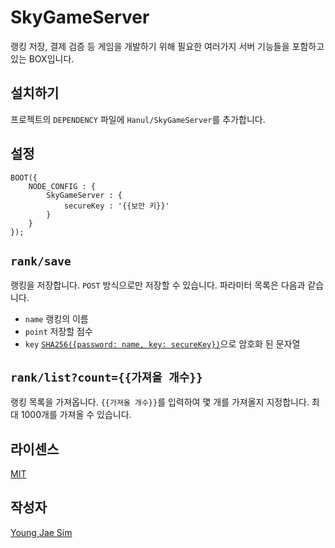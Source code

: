 # SkyGameServer
랭킹 저장, 결제 검증 등 게임을 개발하기 위해 필요한 여러가지 서버 기능들을 포함하고 있는 BOX입니다.

## 설치하기
프로젝트의 `DEPENDENCY` 파일에 `Hanul/SkyGameServer`를 추가합니다.

## 설정
```
BOOT({
	NODE_CONFIG : {
		SkyGameServer : {
			secureKey : '{{보안 키}}'
		}
	}
});
```

## `rank/save`
랭킹을 저장합니다. `POST` 방식으로만 저장할 수 있습니다. 파라미터 목록은 다음과 같습니다.
- `name` 랭킹의 이름
- `point` 저장할 점수
- `key` [`SHA256({password: name, key: secureKey})`](https://github.com/Hanul/UPPERCASE/blob/master/DOC/GUIDE/UPPERCASE-CORE-COMMON.md#sha256password-key)으로 암호화 된 문자열

## `rank/list?count={{가져올 개수}}`
랭킹 목록을 가져옵니다. `{{가져올 개수}}`를 입력하여 몇 개를 가져올지 지정합니다. 최대 1000개를 가져올 수 있습니다.

## 라이센스
[MIT](LICENSE)

## 작성자
[Young Jae Sim](https://github.com/Hanul)